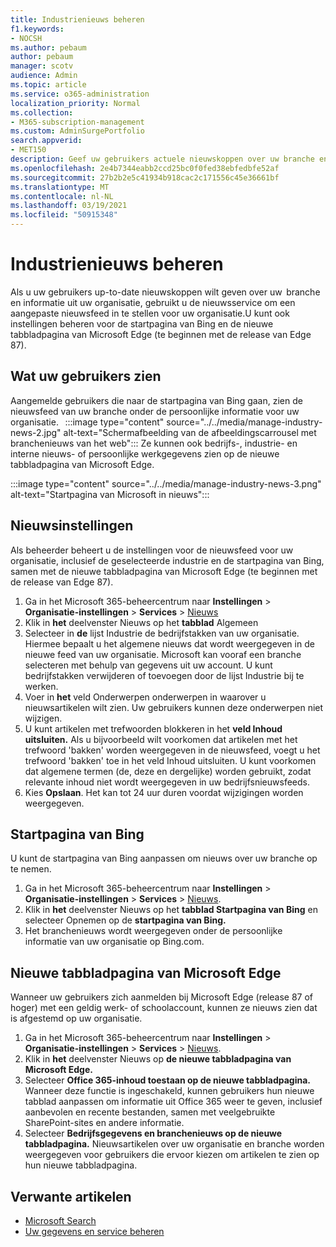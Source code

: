 ```yaml
---
title: Industrienieuws beheren
f1.keywords:
- NOCSH
ms.author: pebaum
author: pebaum
manager: scotv
audience: Admin
ms.topic: article
ms.service: o365-administration
localization_priority: Normal
ms.collection:
- M365-subscription-management
ms.custom: AdminSurgePortfolio
search.appverid:
- MET150
description: Geef uw gebruikers actuele nieuwskoppen over uw branche en informatie van uw organisatie, gebruik de nieuwsservice om een aangepaste nieuwsfeed in te stellen voor uw organisatie.
ms.openlocfilehash: 2e4b7344eabb2ccd25bc0f0fed38ebfedbfe52af
ms.sourcegitcommit: 27b2b2e5c41934b918cac2c171556c45e36661bf
ms.translationtype: MT
ms.contentlocale: nl-NL
ms.lasthandoff: 03/19/2021
ms.locfileid: "50915348"
---
```

# <a name="manage-industry-news"></a>Industrienieuws beheren

Als u uw gebruikers up-to-date nieuwskoppen wilt geven over uw [](https://admin.microsoft.com/adminportal/home?#/Settings/Services/:/Settings/L1/BingNews) branche en informatie uit uw organisatie, gebruikt u de nieuwsservice om een aangepaste nieuwsfeed in te stellen voor uw organisatie.U kunt ook instellingen beheren voor de startpagina van Bing en de nieuwe tabbladpagina van Microsoft Edge (te beginnen met de release van Edge 87).

## <a name="what-your-users-will-see"></a>Wat uw gebruikers zien
 
Aangemelde gebruikers die naar de startpagina van Bing gaan, zien de nieuwsfeed van uw branche onder de persoonlijke informatie voor uw organisatie.   
 :::image type="content" source="../../media/manage-industry-news-2.jpg" alt-text="Schermafbeelding van de afbeeldingscarrousel met branchenieuws van het web":::
Ze kunnen ook bedrijfs-, industrie- en interne nieuws- of persoonlijke werkgegevens zien op de nieuwe tabbladpagina van Microsoft Edge. 

:::image type="content" source="../../media/manage-industry-news-3.png" alt-text="Startpagina van Microsoft in nieuws":::

## <a name="news-settings"></a>Nieuwsinstellingen

Als beheerder beheert u de instellingen voor de nieuwsfeed voor uw organisatie, inclusief de geselecteerde industrie en de startpagina van Bing, samen met de nieuwe tabbladpagina van Microsoft Edge (te beginnen met de release van Edge 87).

1. Ga in het Microsoft 365-beheercentrum naar **Instellingen**  >  **Organisatie-instellingen**  >  **Services**  >  [Nieuws](https://admin.microsoft.com/adminportal/home?#/Settings/Services/:/Settings/L1/BingNews)
2. Klik in **het** deelvenster Nieuws op het **tabblad** Algemeen
3. Selecteer in **de** lijst Industrie de bedrijfstakken van uw organisatie. Hiermee bepaalt u het algemene nieuws dat wordt weergegeven in de nieuwe feed van uw organisatie. Microsoft kan vooraf een branche selecteren met behulp van gegevens uit uw account. U kunt bedrijfstakken verwijderen of toevoegen door de lijst Industrie bij te werken.
4. Voer in **het** veld Onderwerpen onderwerpen in waarover u nieuwsartikelen wilt zien. Uw gebruikers kunnen deze onderwerpen niet wijzigen.
5. U kunt artikelen met trefwoorden blokkeren in het **veld Inhoud uitsluiten.**  Als u bijvoorbeeld wilt voorkomen dat artikelen met het trefwoord 'bakken' worden weergegeven in de nieuwsfeed, voegt u het trefwoord 'bakken' toe in het veld Inhoud uitsluiten. U kunt voorkomen dat algemene termen (de, deze en dergelijke) worden gebruikt, zodat relevante inhoud niet wordt weergegeven in uw bedrijfsnieuwsfeeds.
6. Kies **Opslaan**. Het kan tot 24 uur duren voordat wijzigingen worden weergegeven.

## <a name="bing-homepage"></a>Startpagina van Bing

U kunt de startpagina van Bing aanpassen om nieuws over uw branche op te nemen. 

1. Ga in het Microsoft 365-beheercentrum naar **Instellingen**  >  **Organisatie-instellingen**  >  **Services**  >  [Nieuws](https://admin.microsoft.com/adminportal/home?#/Settings/Services/:/Settings/L1/BingNews). 
2. Klik in **het** deelvenster Nieuws op het **tabblad Startpagina van Bing** en selecteer Opnemen op de **startpagina van Bing.**
3. Het branchenieuws wordt weergegeven onder de persoonlijke informatie van uw organisatie op Bing.com.

## <a name="microsoft-edge-new-tab-page"></a>Nieuwe tabbladpagina van Microsoft Edge 
Wanneer uw gebruikers zich aanmelden bij Microsoft Edge (release 87 of hoger) met een geldig werk- of schoolaccount, kunnen ze nieuws zien dat is afgestemd op uw organisatie.

1. Ga in het Microsoft 365-beheercentrum naar **Instellingen**  >  **Organisatie-instellingen**  >  **Services**  >  [Nieuws](https://admin.microsoft.com/adminportal/home?#/Settings/Services/:/Settings/L1/BingNews).
2. Klik in **het** deelvenster Nieuws op **de nieuwe tabbladpagina van Microsoft Edge.**
3. Selecteer **Office 365-inhoud toestaan op de nieuwe tabbladpagina.** Wanneer deze functie is ingeschakeld, kunnen gebruikers hun nieuwe tabblad aanpassen om informatie uit Office 365 weer te geven, inclusief aanbevolen en recente bestanden, samen met veelgebruikte SharePoint-sites en andere informatie.
4. Selecteer **Bedrijfsgegevens en branchenieuws op de nieuwe tabbladpagina.** Nieuwsartikelen over uw organisatie en branche worden weergegeven voor gebruikers die ervoor kiezen om artikelen te zien op hun nieuwe tabbladpagina.

## <a name="related-articles"></a>Verwante artikelen

- [Microsoft Search](/microsoftsearch/)
- [Uw gegevens en service beheren](./index.yml)